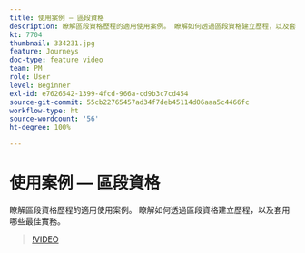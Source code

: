 ```yaml
---
title: 使用案例 — 區段資格
description: 瞭解區段資格歷程的適用使用案例。 瞭解如何透過區段資格建立歷程，以及套用哪些最佳實務。
kt: 7704
thumbnail: 334231.jpg
feature: Journeys
doc-type: feature video
team: PM
role: User
level: Beginner
exl-id: e7626542-1399-4fcd-966a-cd9b3c7cd454
source-git-commit: 55cb22765457ad34f7deb45114d06aaa5c4466fc
workflow-type: ht
source-wordcount: '56'
ht-degree: 100%

---
```


# 使用案例 — 區段資格

瞭解區段資格歷程的適用使用案例。 瞭解如何透過區段資格建立歷程，以及套用哪些最佳實務。

>[!VIDEO](https://video.tv.adobe.com/v/334231?quality=12)
